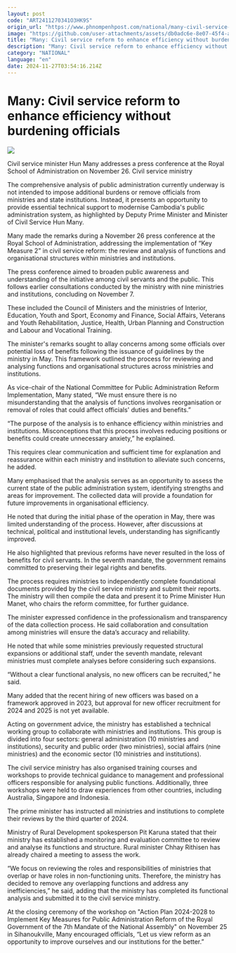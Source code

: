 ```yaml
---
layout: post
code: "ART2411270341O3HK9S"
origin_url: "https://www.phnompenhpost.com/national/many-civil-service-reform-to-enhance-efficiency-without-burdening-officials"
image: "https://github.com/user-attachments/assets/db0adc6e-8e07-45f4-a086-2639a3b92177"
title: "Many: Civil service reform to enhance efficiency without burdening officials"
description: "​​Many: Civil service reform to enhance efficiency without burdening officials​"
category: "NATIONAL"
language: "en"
date: 2024-11-27T03:54:16.214Z
---
```


# Many: Civil service reform to enhance efficiency without burdening officials

![](https://github.com/user-attachments/assets/b49ef14c-b3f0-4e17-b8d3-f89ae390c2b7)

Civil service minister Hun Many addresses a press conference at the Royal School of Administration on November 26. Civil service ministry

The comprehensive analysis of public administration currently underway is not intended to impose additional burdens or remove officials from ministries and state institutions. Instead, it presents an opportunity to provide essential technical support to modernise Cambodia's public administration system, as highlighted by Deputy Prime Minister and Minister of Civil Service Hun Many.

Many made the remarks during a November 26 press conference at the Royal School of Administration, addressing the implementation of “Key Measure 2” in civil service reform: the review and analysis of functions and organisational structures within ministries and institutions.

The press conference aimed to broaden public awareness and understanding of the initiative among civil servants and the public. This follows earlier consultations conducted by the ministry with nine ministries and institutions, concluding on November 7. 

These included the Council of Ministers and the ministries of Interior, Education, Youth and Sport, Economy and Finance, Social Affairs, Veterans and Youth Rehabilitation, Justice, Health, Urban Planning and Construction and Labour and Vocational Training.

The minister's remarks sought to allay concerns among some officials over potential loss of benefits following the issuance of guidelines by the ministry in May. This framework outlined the process for reviewing and analysing functions and organisational structures across ministries and institutions.

As vice-chair of the National Committee for Public Administration Reform Implementation, Many stated, “We must ensure there is no misunderstanding that the analysis of functions involves reorganisation or removal of roles that could affect officials' duties and benefits.”

“The purpose of the analysis is to enhance efficiency within ministries and institutions. Misconceptions that this process involves reducing positions or benefits could create unnecessary anxiety,” he explained.

This requires clear communication and sufficient time for explanation and reassurance within each ministry and institution to alleviate such concerns, he added.

Many emphasised that the analysis serves as an opportunity to assess the current state of the public administration system, identifying strengths and areas for improvement. The collected data will provide a foundation for future improvements in organisational efficiency. 

He noted that during the initial phase of the operation in May, there was limited understanding of the process. However, after discussions at technical, political and institutional levels, understanding has significantly improved.

He also highlighted that previous reforms have never resulted in the loss of benefits for civil servants. In the seventh mandate, the government remains committed to preserving their legal rights and benefits.

The process requires ministries to independently complete foundational documents provided by the civil service ministry and submit their reports. The ministry will then compile the data and present it to Prime Minister Hun Manet, who chairs the reform committee, for further guidance.

The minister expressed confidence in the professionalism and transparency of the data collection process. He said collaboration and consultation among ministries will ensure the data’s accuracy and reliability.

He noted that while some ministries previously requested structural expansions or additional staff, under the seventh mandate, relevant ministries must complete analyses before considering such expansions.

“Without a clear functional analysis, no new officers can be recruited,” he said. 

Many added that the recent hiring of new officers was based on a framework approved in 2023, but approval for new officer recruitment for 2024 and 2025 is not yet available.

Acting on government advice, the ministry has established a technical working group to collaborate with ministries and institutions. This group is divided into four sectors: general administration (10 ministries and institutions), security and public order (two ministries), social affairs (nine ministries) and the economic sector (10 ministries and institutions).

The civil service ministry has also organised training courses and workshops to provide technical guidance to management and professional officers responsible for analysing public functions. Additionally, three workshops were held to draw experiences from other countries, including Australia, Singapore and Indonesia.

The prime minister has instructed all ministries and institutions to complete their reviews by the third quarter of 2024.

Ministry of Rural Development spokesperson Pit Karuna stated that their ministry has established a monitoring and evaluation committee to review and analyse its functions and structure. Rural minister Chhay Rithisen has already chaired a meeting to assess the work.

“We focus on reviewing the roles and responsibilities of ministries that overlap or have roles in non-functioning units. Therefore, the ministry has decided to remove any overlapping functions and address any inefficiencies,” he said, adding that the ministry has completed its functional analysis and submitted it to the civil service ministry.

At the closing ceremony of the workshop on "Action Plan 2024-2028 to Implement Key Measures for Public Administration Reform of the Royal Government of the 7th Mandate of the National Assembly" on November 25 in Sihanoukville, Many encouraged officials, “Let us view reform as an opportunity to improve ourselves and our institutions for the better.”